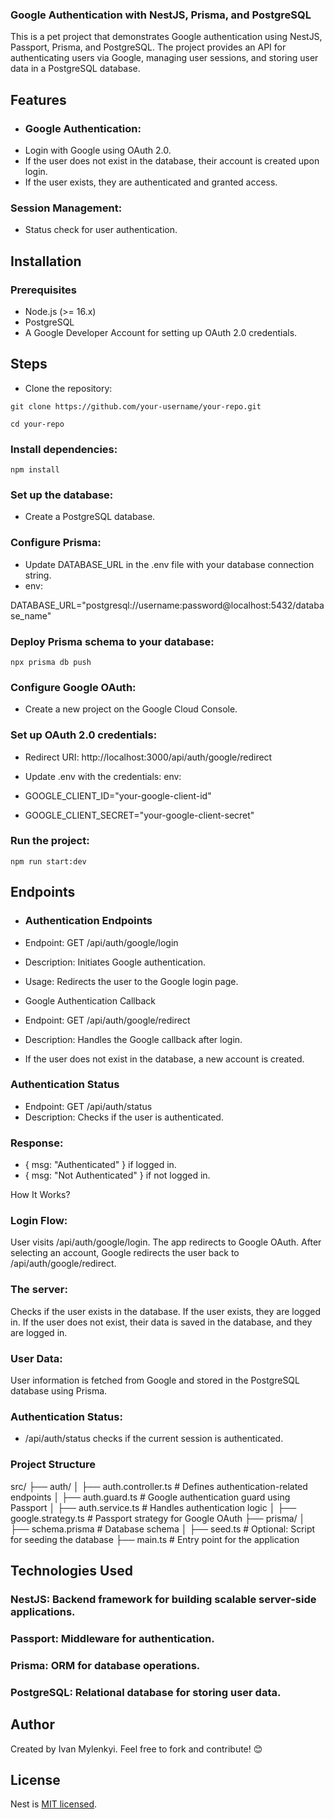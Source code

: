 ### Google Authentication with NestJS, Prisma, and PostgreSQL
This is a pet project that demonstrates Google authentication using NestJS, Passport, Prisma, and PostgreSQL. The project provides an API for authenticating users via Google, managing user sessions, and storing user data in a PostgreSQL database.

## Features
- ### Google Authentication:
- Login with Google using OAuth 2.0.
- If the user does not exist in the database, their account is created upon login.
- If the user exists, they are authenticated and granted access.
### Session Management:
- Status check for user authentication.
## Installation
### Prerequisites
- Node.js (>= 16.x)
- PostgreSQL
- A Google Developer Account for setting up OAuth 2.0 credentials.
## Steps
- Clone the repository:

`git clone https://github.com/your-username/your-repo.git`

` cd your-repo `

### Install dependencies:
``` npm install ```
### Set up the database:
- Create a PostgreSQL database.
### Configure Prisma:
- Update DATABASE_URL in the .env file with your database connection string.
- env:
   
DATABASE_URL="postgresql://username:password@localhost:5432/database_name"

### Deploy Prisma schema to your database:

``` npx prisma db push ```
### Configure Google OAuth:

- Create a new project on the Google Cloud Console.
### Set up OAuth 2.0 credentials:
- Redirect URI: http://localhost:3000/api/auth/google/redirect
- Update .env with the credentials:
env:


- GOOGLE_CLIENT_ID="your-google-client-id"
- GOOGLE_CLIENT_SECRET="your-google-client-secret"
### Run the project:

`npm run start:dev`
## Endpoints
- ### Authentication Endpoints

- Endpoint: GET /api/auth/google/login
- Description: Initiates Google authentication.
- Usage: Redirects the user to the Google login page.
- Google Authentication Callback

- Endpoint: GET /api/auth/google/redirect
- Description: Handles the Google callback after login.
- If the user does not exist in the database, a new account is created.
### Authentication Status

- Endpoint: GET /api/auth/status
- Description: Checks if the user is authenticated.
### Response:
- { msg: "Authenticated" } if logged in.
- { msg: "Not Authenticated" } if not logged in.
  
How It Works?
### Login Flow:

User visits /api/auth/google/login.
The app redirects to Google OAuth.
After selecting an account, Google redirects the user back to /api/auth/google/redirect.
### The server:
Checks if the user exists in the database.
If the user exists, they are logged in.
If the user does not exist, their data is saved in the database, and they are logged in.
### User Data:

User information is fetched from Google and stored in the PostgreSQL database using Prisma.
### Authentication Status:

- /api/auth/status checks if the current session is authenticated.
### Project Structure
src/
├── auth/
│   ├── auth.controller.ts      # Defines authentication-related endpoints
│   ├── auth.guard.ts           # Google authentication guard using Passport
│   ├── auth.service.ts         # Handles authentication logic
│   ├── google.strategy.ts      # Passport strategy for Google OAuth
├── prisma/
│   ├── schema.prisma           # Database schema
│   ├── seed.ts                 # Optional: Script for seeding the database
├── main.ts                     # Entry point for the application

## Technologies Used
### NestJS: Backend framework for building scalable server-side applications.
### Passport: Middleware for authentication.
### Prisma: ORM for database operations.
### PostgreSQL: Relational database for storing user data.

## Author
Created by Ivan Mylenkyi.
Feel free to fork and contribute! 😊

## License

Nest is [MIT licensed](LICENSE).
